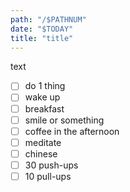 ```yaml
---
path: "/$PATHNUM"
date: "$TODAY"
title: "title"
---
```


text

- [ ] do 1 thing
- [ ] wake up
- [ ] breakfast
- [ ] smile or something
- [ ] coffee in the afternoon
- [ ] meditate
- [ ] chinese
- [ ] 30 push-ups
- [ ] 10 pull-ups
